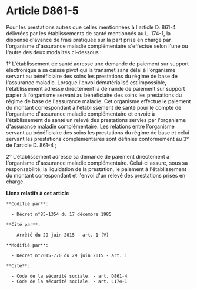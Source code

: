 # Article D861-5

Pour les prestations autres que celles mentionnées à l'article D. 861-4 délivrées par les établissements de santé mentionnés
au L. 174-1, la dispense d'avance de frais pratiquée sur la part prise en charge par l'organisme d'assurance maladie
complémentaire s'effectue selon l'une ou l'autre des deux modalités ci-dessous : 

1° L'établissement de santé adresse une demande de paiement sur support électronique à sa caisse pivot qui la transmet sans
délai à l'organisme servant au bénéficiaire des soins les prestations du régime de base de l'assurance maladie. Lorsque
l'envoi dématérialisé est impossible, l'établissement adresse directement la demande de paiement sur support papier à
l'organisme servant au bénéficiaire des soins les prestations du régime de base de l'assurance maladie. Cet organisme
effectue le paiement du montant correspondant à l'établissement de santé pour le compte de l'organisme d'assurance maladie
complémentaire et envoie à l'établissement de santé un relevé des prestations servies par l'organisme d'assurance maladie
complémentaire. Les relations entre l'organisme servant au bénéficiaire des soins les prestations du régime de base et celui
servant les prestations complémentaires sont définies conformément au 3° de l'article D. 861-4 ; 

2° L'établissement adresse sa demande de paiement directement à l'organisme d'assurance maladie complémentaire. Celui-ci
assure, sous sa responsabilité, la liquidation de la prestation, le paiement à l'établissement du montant correspondant et
l'envoi d'un relevé des prestations prises en charge.

**Liens relatifs à cet article**

	**Codifié par**:

	  - Décret n°85-1354 du 17 décembre 1985

	**Cité par**:

	  - Arrêté du 29 juin 2015 - art. 1 (V)

	**Modifié par**:

	  - Décret n°2015-770 du 29 juin 2015 - art. 1

	**Cite**:

	  - Code de la sécurité sociale. - art. D861-4
	  - Code de la sécurité sociale. - art. L174-1
